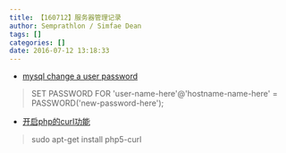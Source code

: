 ```yaml
---
title: 【160712】服务器管理记录
author: Semprathlon / Simfae Dean
tags: []
categories: []
date: 2016-07-12 13:18:33
---
```

- [mysql change a user password](http://www.cyberciti.biz/faq/mysql-change-user-password/)

> SET PASSWORD FOR 'user-name-here'@'hostname-name-here' = PASSWORD('new-password-here');

- [开启php的curl功能](http://www.cnblogs.com/wuheping/archive/2013/05/14/3078077.html)

> sudo apt-get install php5-curl